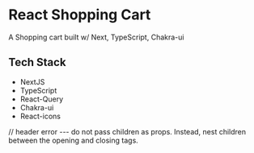 # React Shopping Cart

A Shopping cart built w/ Next, TypeScript, Chakra-ui

## Tech Stack

- NextJS
- TypeScript
- React-Query
- Chakra-ui
- React-icons

// header error --- do not pass children as props. Instead, nest children between the opening and closing tags.
